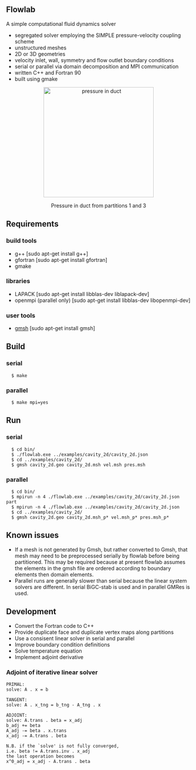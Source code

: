 ## Flowlab
A simple computational fluid dynamics solver
* segregated solver employing the SIMPLE pressure-velocity coupling scheme
* unstructured meshes
* 2D or 3D geometries
* velocity inlet, wall, symmetry and flow outlet boundary conditions
* serial or parallel via domain decomposition and MPI communication
* written C++ and Fortran 90
* built using gmake

<p align="center">
<img src="https://cloud.githubusercontent.com/assets/2945268/6922756/6699101c-d7c5-11e4-85c4-f4c1cceb1cc1.png" alt="pressure in duct" align="middle" width="300" style="border:2px">
<p align="center">Pressure in duct from partitions 1 and 3</p>
</p>

## Requirements
### build tools
* g++ [sudo apt-get install g++]
* gfortran [sudo apt-get install gfortran]
* gmake

### libraries
* LAPACK [sudo apt-get install libblas-dev liblapack-dev]
* openmpi (parallel only) [sudo apt-get install libblas-dev libopenmpi-dev]

### user tools
* [gmsh](http://geuz.org/gmsh/) [sudo apt-get install gmsh]


## Build
### serial
```
  $ make
```

### parallel
```
  $ make mpi=yes
```


## Run
### serial
```
  $ cd bin/
  $ ./flowlab.exe ../examples/cavity_2d/cavity_2d.json
  $ cd ../examples/cavity_2d/
  $ gmsh cavity_2d.geo cavity_2d.msh vel.msh pres.msh
```

### parallel
```
  $ cd bin/
  $ mpirun -n 4 ./flowlab.exe ../examples/cavity_2d/cavity_2d.json part
  $ mpirun -n 4 ./flowlab.exe ../examples/cavity_2d/cavity_2d.json
  $ cd ../examples/cavity_2d/
  $ gmsh cavity_2d.geo cavity_2d.msh_p* vel.msh_p* pres.msh_p*
```


## Known issues
* If a mesh is not generated by Gmsh, but rather converted to Gmsh, that mesh may need to be preprocessed serially by flowlab before being partitioned. This may be required because at present flowlab assumes the elements in the gmsh file are ordered according to boundary elements then domain elements.
* Parallel runs are generally slower than serial because the linear system solvers are different. In serial BiGC-stab is used and in parallel GMRes is used.


## Development
* Convert the Fortran code to C++
* Provide duplicate face and duplicate vertex maps along partitions
* Use a consisent linear solver in serial and parallel
* Improve boundary condition definitions
* Solve temperature equation
* Implement adjoint derivative

### Adjoint of iterative linear solver
```
PRIMAL:
solve: A . x = b

TANGENT:
solve: A . x_tng = b_tng - A_tng . x

ADJOINT:
solve: A.trans . beta = x_adj
b_adj += beta
A_adj -= beta . x.trans
x_adj -= A.trans . beta

N.B. if the `solve' is not fully converged,
i.e. beta != A.trans.inv . x_adj
the last operation becomes
x^0_adj = x_adj - A.trans . beta
```
